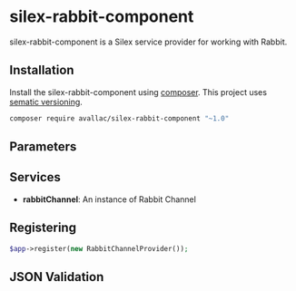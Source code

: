 silex-rabbit-component
======================

silex-rabbit-component is a Silex service provider for working with Rabbit.

Installation
------------
Install the silex-rabbit-component using [composer](http://getcomposer.org/).  This project uses
[sematic versioning](http://semver.org/).

```bash
composer require avallac/silex-rabbit-component "~1.0"
```

Parameters
----------

Services
--------
* **rabbitChannel**: An instance of Rabbit Channel

Registering
-----------
```php
$app->register(new RabbitChannelProvider());
```

JSON Validation
---------------
